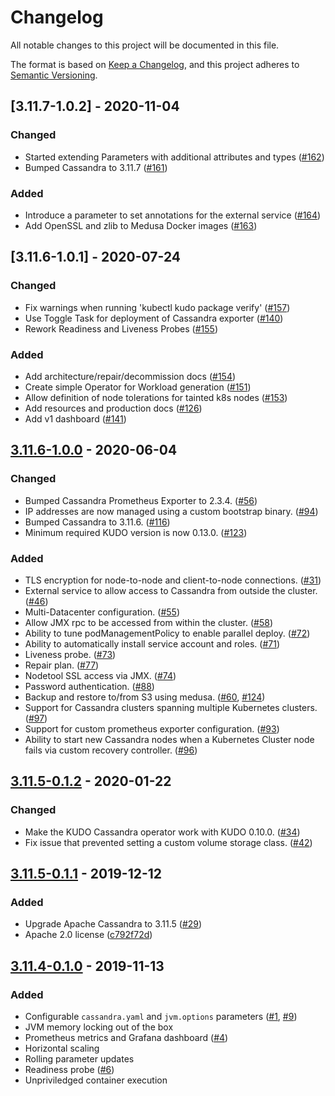 # Changelog

All notable changes to this project will be documented in this file.

The format is based on [Keep a Changelog](https://keepachangelog.com/en/1.0.0/),
and this project adheres to
[Semantic Versioning](https://semver.org/spec/v2.0.0.html).

## [3.11.7-1.0.2] - 2020-11-04

### Changed

- Started extending Parameters with additional attributes and types
  ([#162](https://github.com/mesosphere/kudo-cassandra-operator/pull/162))
- Bumped Cassandra to 3.11.7
  ([#161](https://github.com/mesosphere/kudo-cassandra-operator/pull/161))

### Added

- Introduce a parameter to set annotations for the external service
  ([#164](https://github.com/mesosphere/kudo-cassandra-operator/pull/164))
- Add OpenSSL and zlib to Medusa Docker images
  ([#163](https://github.com/mesosphere/kudo-cassandra-operator/pull/163))

## [3.11.6-1.0.1] - 2020-07-24

### Changed

- Fix warnings when running 'kubectl kudo package verify'
  ([#157](https://github.com/mesosphere/kudo-cassandra-operator/pull/157))
- Use Toggle Task for deployment of Cassandra exporter
  ([#140](https://github.com/mesosphere/kudo-cassandra-operator/pull/140))
- Rework Readiness and Liveness Probes
  ([#155](https://github.com/mesosphere/kudo-cassandra-operator/pull/155))

### Added

- Add architecture/repair/decommission docs
  ([#154](https://github.com/mesosphere/kudo-cassandra-operator/pull/154))
- Create simple Operator for Workload generation
  ([#151](https://github.com/mesosphere/kudo-cassandra-operator/pull/151))
- Allow definition of node tolerations for tainted k8s nodes
  ([#153](https://github.com/mesosphere/kudo-cassandra-operator/pull/153))
- Add resources and production docs
  ([#126](https://github.com/mesosphere/kudo-cassandra-operator/pull/126))
- Add v1 dashboard
  ([#141](https://github.com/mesosphere/kudo-cassandra-operator/pull/141))

## [3.11.6-1.0.0] - 2020-06-04

### Changed

- Bumped Cassandra Prometheus Exporter to 2.3.4.
  ([#56](https://github.com/mesosphere/kudo-cassandra-operator/pull/56))
- IP addresses are now managed using a custom bootstrap binary.
  ([#94](https://github.com/mesosphere/kudo-cassandra-operator/pull/94))
- Bumped Cassandra to 3.11.6.
  ([#116](https://github.com/mesosphere/kudo-cassandra-operator/pull/116))
- Minimum required KUDO version is now 0.13.0.
  ([#123](https://github.com/mesosphere/kudo-cassandra-operator/pull/123))

### Added

- TLS encryption for node-to-node and client-to-node connections.
  ([#31](https://github.com/mesosphere/kudo-cassandra-operator/pull/31))
- External service to allow access to Cassandra from outside the cluster.
  ([#46](https://github.com/mesosphere/kudo-cassandra-operator/pull/46))
- Multi-Datacenter configuration.
  ([#55](https://github.com/mesosphere/kudo-cassandra-operator/pull/55))
- Allow JMX rpc to be accessed from within the cluster.
  ([#58](https://github.com/mesosphere/kudo-cassandra-operator/pull/58))
- Ability to tune podManagementPolicy to enable parallel deploy.
  ([#72](https://github.com/mesosphere/kudo-cassandra-operator/pull/72))
- Ability to automatically install service account and roles.
  ([#71](https://github.com/mesosphere/kudo-cassandra-operator/pull/71))
- Liveness probe.
  ([#73](https://github.com/mesosphere/kudo-cassandra-operator/pull/73))
- Repair plan.
  ([#77](https://github.com/mesosphere/kudo-cassandra-operator/pull/77))
- Nodetool SSL access via JMX.
  ([#74](https://github.com/mesosphere/kudo-cassandra-operator/pull/74))
- Password authentication.
  ([#88](https://github.com/mesosphere/kudo-cassandra-operator/pull/88))
- Backup and restore to/from S3 using medusa.
  ([#60](https://github.com/mesosphere/kudo-cassandra-operator/pull/60),
  [#124](https://github.com/mesosphere/kudo-cassandra-operator/pull/124))
- Support for Cassandra clusters spanning multiple Kubernetes clusters.
  ([#97](https://github.com/mesosphere/kudo-cassandra-operator/pull/97))
- Support for custom prometheus exporter configuration.
  ([#93](https://github.com/mesosphere/kudo-cassandra-operator/pull/93))
- Ability to start new Cassandra nodes when a Kubernetes Cluster node fails via
  custom recovery controller.
  ([#96](https://github.com/mesosphere/kudo-cassandra-operator/pull/96))

## [3.11.5-0.1.2] - 2020-01-22

### Changed

- Make the KUDO Cassandra operator work with KUDO 0.10.0.
  ([#34](https://github.com/mesosphere/kudo-cassandra-operator/pull/34))
- Fix issue that prevented setting a custom volume storage class.
  ([#42](https://github.com/mesosphere/kudo-cassandra-operator/pull/42))

## [3.11.5-0.1.1] - 2019-12-12

### Added

- Upgrade Apache Cassandra to 3.11.5
  ([#29](https://github.com/mesosphere/kudo-cassandra-operator/pull/29))
- Apache 2.0 license
  ([c792f72d](https://github.com/mesosphere/kudo-cassandra-operator/commit/c792f72d132ad01dd02859f3dc266f3e54142e32))

## [3.11.4-0.1.0] - 2019-11-13

### Added

- Configurable `cassandra.yaml` and `jvm.options` parameters
  ([#1](https://github.com/mesosphere/kudo-cassandra-operator/pull/1),
  [#9](https://github.com/mesosphere/kudo-cassandra-operator/pull/9))
- JVM memory locking out of the box
- Prometheus metrics and Grafana dashboard
  ([#4](https://github.com/mesosphere/kudo-cassandra-operator/pull/4))
- Horizontal scaling
- Rolling parameter updates
- Readiness probe
  ([#6](https://github.com/mesosphere/kudo-cassandra-operator/pull/6))
- Unpriviledged container execution

[unreleased]:
  https://github.com/mesosphere/kudo-cassandra-operator/compare/v3.11.6-1.0.0...HEAD
[3.11.6-1.0.0]:
  https://github.com/mesosphere/kudo-cassandra-operator/compare/v3.11.5-0.1.2...v3.11.6-1.0.0
[3.11.5-0.1.2]:
  https://github.com/mesosphere/kudo-cassandra-operator/compare/v3.11.5-0.1.1...v3.11.5-0.1.2
[3.11.5-0.1.1]:
  https://github.com/mesosphere/kudo-cassandra-operator/compare/v3.11.4-0.1.0...v3.11.5-0.1.1
[3.11.4-0.1.0]:
  https://github.com/mesosphere/kudo-cassandra-operator/releases/tag/v3.11.4-0.1.0
